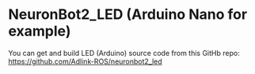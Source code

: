 # NeuronBot2_LED (Arduino Nano for example)

You can get and build LED (Arduino) source code from this GitHb repo: https://github.com/Adlink-ROS/neuronbot2_led

